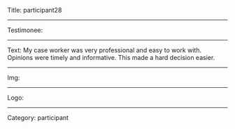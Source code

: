 Title: participant28

----

Testimonee:

----

Text: My case worker was very professional and easy to work with. Opinions were timely and informative. This made a hard decision easier.

----

Img:

----

Logo:

----

Category: participant
